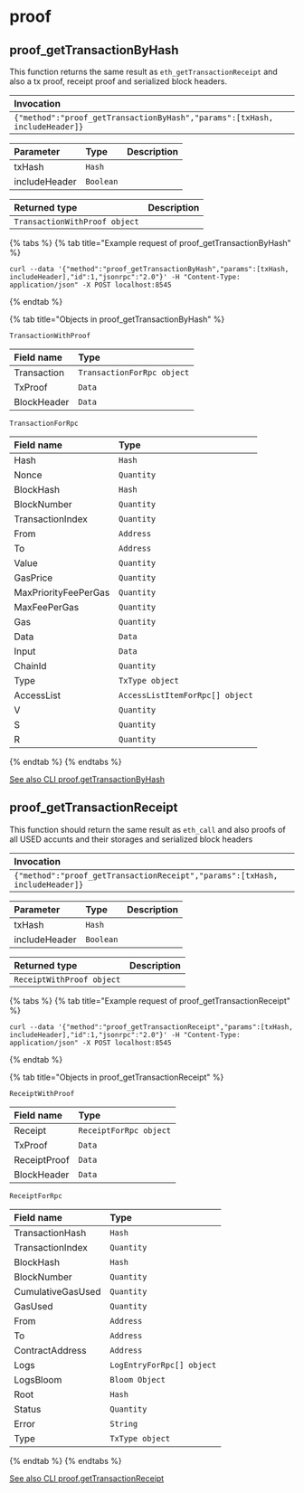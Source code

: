 # proof

## proof_getTransactionByHash

This function returns the same result as `eth_getTransactionReceipt` and also a tx proof, receipt proof and serialized block headers. 

| Invocation |
| :--- |
| `{"method":"proof_getTransactionByHash","params":[txHash, includeHeader]}` |

| Parameter | Type | Description |
| :--- | :--- | :--- |
| txHash | `Hash` |  |
| includeHeader | `Boolean` |  |

| Returned type | Description |
| :--- | :--- |
| `TransactionWithProof object` |  |

{% tabs %}
{% tab title="Example request of proof_getTransactionByHash" %}
```
curl --data '{"method":"proof_getTransactionByHash","params":[txHash, includeHeader],"id":1,"jsonrpc":"2.0"}' -H "Content-Type: application/json" -X POST localhost:8545
```
{% endtab %}

{% tab title="Objects in proof_getTransactionByHash" %}

`TransactionWithProof`

| Field name | Type |
| :--- | :--- |
| Transaction | `TransactionForRpc object` |
| TxProof | `Data` |
| BlockHeader | `Data` |

`TransactionForRpc`

| Field name | Type |
| :--- | :--- |
| Hash | `Hash` |
| Nonce | `Quantity` |
| BlockHash | `Hash` |
| BlockNumber | `Quantity` |
| TransactionIndex | `Quantity` |
| From | `Address` |
| To | `Address` |
| Value | `Quantity` |
| GasPrice | `Quantity` |
| MaxPriorityFeePerGas | `Quantity` |
| MaxFeePerGas | `Quantity` |
| Gas | `Quantity` |
| Data | `Data` |
| Input | `Data` |
| ChainId | `Quantity` |
| Type | `TxType object` |
| AccessList | `AccessListItemForRpc[] object` |
| V | `Quantity` |
| S | `Quantity` |
| R | `Quantity` |
{% endtab %}
{% endtabs %}

[See also CLI proof.getTransactionByHash](https://docs.nethermind.io/nethermind/nethermind-utilities/cli/proof#proof-gettransactionbyhash)
## proof_getTransactionReceipt

This function should return the same result as `eth_call` and also proofs of all USED accunts and their storages and serialized block headers 

| Invocation |
| :--- |
| `{"method":"proof_getTransactionReceipt","params":[txHash, includeHeader]}` |

| Parameter | Type | Description |
| :--- | :--- | :--- |
| txHash | `Hash` |  |
| includeHeader | `Boolean` |  |

| Returned type | Description |
| :--- | :--- |
| `ReceiptWithProof object` |  |

{% tabs %}
{% tab title="Example request of proof_getTransactionReceipt" %}
```
curl --data '{"method":"proof_getTransactionReceipt","params":[txHash, includeHeader],"id":1,"jsonrpc":"2.0"}' -H "Content-Type: application/json" -X POST localhost:8545
```
{% endtab %}

{% tab title="Objects in proof_getTransactionReceipt" %}

`ReceiptWithProof`

| Field name | Type |
| :--- | :--- |
| Receipt | `ReceiptForRpc object` |
| TxProof | `Data` |
| ReceiptProof | `Data` |
| BlockHeader | `Data` |

`ReceiptForRpc`

| Field name | Type |
| :--- | :--- |
| TransactionHash | `Hash` |
| TransactionIndex | `Quantity` |
| BlockHash | `Hash` |
| BlockNumber | `Quantity` |
| CumulativeGasUsed | `Quantity` |
| GasUsed | `Quantity` |
| From | `Address` |
| To | `Address` |
| ContractAddress | `Address` |
| Logs | `LogEntryForRpc[] object` |
| LogsBloom | `Bloom Object` |
| Root | `Hash` |
| Status | `Quantity` |
| Error | `String` |
| Type | `TxType object` |
{% endtab %}
{% endtabs %}

[See also CLI proof.getTransactionReceipt](https://docs.nethermind.io/nethermind/nethermind-utilities/cli/proof#proof-gettransactionreceipt)

